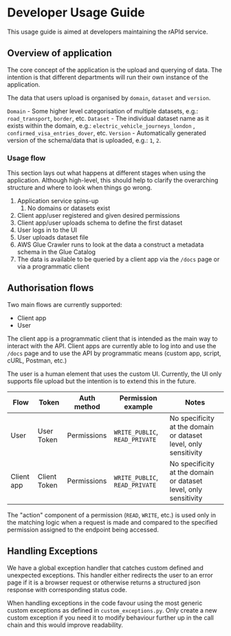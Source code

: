 # Developer Usage Guide

This usage guide is aimed at developers maintaining the rAPId service.

## Overview of application

The core concept of the application is the upload and querying of data. The intention is that different departments will
run their own instance of the application.

The data that users upload is organised by `domain`, `dataset` and `version`.

`Domain` - Some higher level categorisation of multiple datasets, e.g.: `road_transport`, `border`, etc.
`Dataset` - The individual dataset name as it exists within the domain, e.g.: `electric_vehicle_journeys_london`
, `confirmed_visa_entries_dover`, etc.
`Version` - Automatically generated version of the schema/data that is uploaded, e.g.: `1`, `2`.

### Usage flow

This section lays out what happens at different stages when using the application. Although high-level, this should help
to clarify the overarching structure and where to look when things go wrong.

1. Application service spins-up
    1. No domains or datasets exist
2. Client app/user registered and given desired permissions
3. Client app/user uploads schema to define the first dataset
4. User logs in to the UI
5. User uploads dataset file
6. AWS Glue Crawler runs to look at the data a construct a metadata schema in the Glue Catalog
7. The data is available to be queried by a client app via the `/docs` page or via a programmatic client

## Authorisation flows

Two main flows are currently supported:

- Client app
- User

The client app is a programmatic client that is intended as the main way to interact with the API. Client apps are
currently able to log into and use the `/docs` page and to use the API by programmatic means (custom app, script, cURL,
Postman, etc.)

The user is a human element that uses the custom UI. Currently, the UI only supports file upload but the intention is to
extend this in the future.

| Flow       | Token        | Auth method | Permission example             | Notes                                                            |
|------------|--------------|-------------|--------------------------------|------------------------------------------------------------------|
| User       | User Token   | Permissions | `WRITE_PUBLIC`, `READ_PRIVATE` | No specificity at the domain or dataset level, only sensitivity  |
| Client app | Client Token | Permissions | `WRITE_PUBLIC`, `READ_PRIVATE` | No specificity at the domain or dataset level, only sensitivity  |

The "action" component of a permission (`READ`, `WRITE`, etc.) is used only in the matching logic when a request is made
and compared to the specified permission assigned to the endpoint being accessed.


## Handling Exceptions

We have a global exception handler that catches custom defined and unexpected exceptions. This handler either redirects
the user to an error page if it is a browser request or otherwise returns a structured json response with corresponding
status code.

When handling exceptions in the code favour using the most generic custom exceptions as defined in `custom_exceptions.py`.
Only create a new custom exception if you need it to modify behaviour further up in the call chain and this would improve readability.
